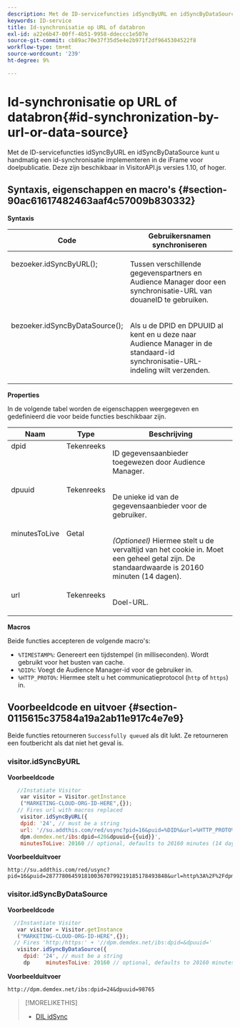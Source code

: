 ```yaml
---
description: Met de ID-servicefuncties idSyncByURL en idSyncByDataSource kunt u handmatig een id-synchronisatie implementeren in de iFrame voor doelpublicatie. Deze zijn beschikbaar in VisitorAPI.js versies 1.10, of hoger.
keywords: ID-service
title: Id-synchronisatie op URL of databron
exl-id: a22e6b47-00ff-4b51-9958-ddeccc1e507e
source-git-commit: cb89ac70e37f35d5e4e2b971f2df9645304522f8
workflow-type: tm+mt
source-wordcount: '239'
ht-degree: 9%

---
```


# Id-synchronisatie op URL of databron{#id-synchronization-by-url-or-data-source}

Met de ID-servicefuncties idSyncByURL en idSyncByDataSource kunt u handmatig een id-synchronisatie implementeren in de iFrame voor doelpublicatie. Deze zijn beschikbaar in VisitorAPI.js versies 1.10, of hoger.

## Syntaxis, eigenschappen en macro&#39;s {#section-90ac61617482463aaf4c57009b830332}

**Syntaxis**

<table id="table_ADC7501511914805A6A6B24B2DFEBA51"> 
 <thead> 
  <tr> 
   <th colname="col1" class="entry"> Code </th> 
   <th colname="col2" class="entry"> Gebruikersnamen synchroniseren </th> 
  </tr> 
 </thead>
 <tbody> 
  <tr valign="top"> 
   <td colname="col1"> <p> <span class="codeph"> bezoeker.idSyncByURL();  </span> </p> </td> 
   <td colname="col2"> <p>Tussen verschillende gegevenspartners en <span class="keyword"> Audience Manager </span> door een synchronisatie-URL van douaneID te gebruiken. </p> </td> 
  </tr> 
  <tr valign="top"> 
   <td colname="col1"> <p> <span class="codeph"> bezoeker.idSyncByDataSource();  </span> </p> </td> 
   <td colname="col2"> <p>Als u de DPID en DPUUID al kent en u deze naar <span class="keyword"> Audience Manager </span> in de standaard-id synchronisatie-URL-indeling wilt verzenden. </p> <p></p> </td> 
  </tr> 
 </tbody> 
</table>

**Properties**

In de volgende tabel worden de eigenschappen weergegeven en gedefinieerd die voor beide functies beschikbaar zijn.

<table id="table_5343BE784E694C67B09A0A8878CF8001"> 
 <thead> 
  <tr> 
   <th colname="col1" class="entry"> Naam </th> 
   <th colname="col2" class="entry"> Type </th> 
   <th colname="col3" class="entry"> Beschrijving </th> 
  </tr> 
 </thead>
 <tbody> 
  <tr valign="top"> 
   <td colname="col1"> <span class="codeph"> dpid  </span> </td> 
   <td colname="col2"> Tekenreeks </td> 
   <td colname="col3"> <p>ID gegevensaanbieder toegewezen door Audience Manager. </p> </td> 
  </tr> 
  <tr valign="top"> 
   <td colname="col1"> <span class="codeph"> dpuuid  </span> </td> 
   <td colname="col2"> Tekenreeks </td> 
   <td colname="col3"> <p>De unieke id van de gegevensaanbieder voor de gebruiker. </p> </td> 
  </tr> 
  <tr valign="top"> 
   <td colname="col1"> <span class="codeph"> minutesToLive  </span> </td> 
   <td colname="col2"> Getal </td> 
   <td colname="col3"> <p> <i>(Optioneel) </i> Hiermee stelt u de vervaltijd van het cookie in. Moet een geheel getal zijn. De standaardwaarde is 20160 minuten (14 dagen). </p> </td> 
  </tr> 
  <tr valign="top"> 
   <td colname="col1"> <span class="codeph"> url  </span> </td> 
   <td colname="col2"> Tekenreeks </td> 
   <td colname="col3"> <p>Doel-URL. </p> </td> 
  </tr> 
 </tbody> 
</table>

**Macros**

Beide functies accepteren de volgende macro&#39;s:

* `%TIMESTAMP%`: Genereert een tijdstempel (in milliseconden). Wordt gebruikt voor het busten van cache.
* `%DID%`: Voegt de Audience Manager-id voor de gebruiker in.
* `%HTTP_PROTO%`: Hiermee stelt u het communicatieprotocol (`http` of  `https`) in.

## Voorbeeldcode en uitvoer {#section-0115615c37584a19a2ab11e917c4e7e9}

Beide functies retourneren `Successfully queued` als dit lukt. Ze retourneren een foutbericht als dat niet het geval is.

### visitor.idSyncByURL

**Voorbeeldcode**

```javascript
   //Instatiate Visitor
    var visitor = Visitor.getInstance
    ("MARKETING-CLOUD-ORG-ID-HERE",{}); 
   // Fires url with macros replaced 
    visitor.idSyncByURL({ 
    dpid: '24', // must be a string 
    url: '//su.addthis.com/red/usync?pid=16&puid=%DID%&url=%HTTP_PROTO%://
    dpm.demdex.net/ibs:dpid=420&dpuuid={{uid}}', 
    minutesToLive: 20160 // optional, defaults to 20160 minutes (14 days) });
```

**Voorbeelduitvoer**

```
http://su.addthis.com/red/usync?pid=16&puid=28777806459181003670799219185178493848&url=http%3A%2F%2Fdpm.demdex.net%2Fibs%3Adpid%3D420%26dpuuid%3D%7B%7Buid%7D%7D
```

### visitor.idSyncByDataSource

**Voorbeeldcode**

```javascript
  //Instantiate Visitor
   var visitor = Visitor.getInstance
   ("MARKETING-CLOUD-ORG-ID-HERE",{}); 
  // Fires 'http:/https:' + '//dpm.demdex.net/ibs:dpid=&dpuuid='
   visitor.idSyncByDataSource({ 
     dpid: '24', // must be a string
     dp     minutesToLive: 20160 // optional, defaults to 20160 minutes (14 days) });
```

**Voorbeelduitvoer**

```
http://dpm.demdex.net/ibs:dpid=24&dpuuid=98765
```

>[!MORELIKETHIS]
>
>* [DIL idSync](https://experienceleague.adobe.com/docs/audience-manager/user-guide/dil-api/dil-instance-methods.html#idsync)

